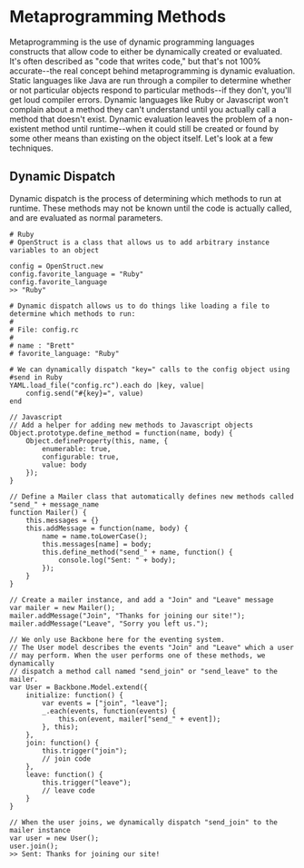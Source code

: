 # Metaprogramming Methods

Metaprogramming is the use of dynamic programming languages constructs that allow code to either be dynamically created or evaluated. It's often described as "code that writes code," but that's not 100% accurate--the real concept behind metaprogramming is dynamic evaluation. Static languages like Java are run through a compiler to determine whether or not particular objects respond to particular methods--if they don't, you'll get loud compiler errors. Dynamic languages like Ruby or Javascript won't complain about a method they can't understand until you actually call a method that doesn't exist. Dynamic evaluation leaves the problem of a non-existent method until runtime--when it could still be created or found by some other means than existing on the object itself. Let's look at a few techniques.

## Dynamic Dispatch

Dynamic dispatch is the process of determining which methods to run at runtime. These methods may not be known until the code is actually called, and are evaluated as normal parameters.

	# Ruby
	# OpenStruct is a class that allows us to add arbitrary instance variables to an object
	
	config = OpenStruct.new
	config.favorite_language = "Ruby"
	config.favorite_language
	>> "Ruby"
	
	# Dynamic dispatch allows us to do things like loading a file to determine which methods to run:
	# 
	# File: config.rc
	# 
	# name : "Brett"
	# favorite_language: "Ruby"
	
	# We can dynamically dispatch "key=" calls to the config object using #send in Ruby
	YAML.load_file("config.rc").each do |key, value|
		config.send("#{key}=", value)
	end
	
	// Javascript
	// Add a helper for adding new methods to Javascript objects
	Object.prototype.define_method = function(name, body) {
		Object.defineProperty(this, name, {
			enumerable: true,
			configurable: true,
			value: body
		});
	}
	
	// Define a Mailer class that automatically defines new methods called "send_" + message_name
	function Mailer() {
		this.messages = {}
		this.addMessage = function(name, body) {
			name = name.toLowerCase();
			this.messages[name] = body;
			this.define_method("send_" + name, function() {
				console.log("Sent: " + body);
			});
		}
	}
	
	// Create a mailer instance, and add a "Join" and "Leave" message
	var mailer = new Mailer();
	mailer.addMessage("Join", "Thanks for joining our site!");
	mailer.addMessage("Leave", "Sorry you left us.");
	
	// We only use Backbone here for the eventing system. 
	// The User model describes the events "Join" and "Leave" which a user
	// may perform. When the user performs one of these methods, we dynamically
	// dispatch a method call named "send_join" or "send_leave" to the mailer.
	var User = Backbone.Model.extend({
		initialize: function() {
			var events = ["join", "leave"];
			_.each(events, function(events) {
				this.on(event, mailer["send_" + event]);
			}, this);
		},
		join: function() {
			this.trigger("join");
			// join code
		},
		leave: function() {
			this.trigger("leave");
			// leave code
		}
	}
	
	// When the user joins, we dynamically dispatch "send_join" to the mailer instance
	var user = new User();
	user.join();
	>> Sent: Thanks for joining our site!
	
	
	
	
	